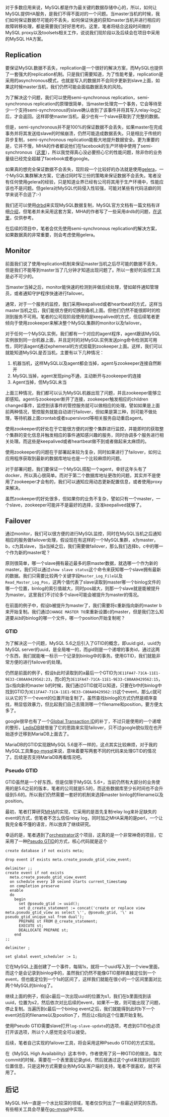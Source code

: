 对于多数应用来说，MySQL都是作为最关键的数据存储中心的，所以，如何让MySQL提供HA服务，是我们不得不面对的一个问题。当master当机的时候，我们如何保证数据尽可能的不丢失，如何保证快速的获知master当机并进行相应的故障转移处理，都是需要我们好好思考的。这里，笔者将结合这段时间做的MySQL proxy以及toolsets相关工作，说说我们现阶段以及后续会在项目中采用的MySQL HA方案。

## Replication

要保证MySQL数据不丢失，replication是一个很好的解决方案，而MySQL也提供了一套强大的replication机制。只是我们需要知道，为了性能考量，replication是采用的asynchronous模式，也就是写入的数据并不会同步更新到slave上面，如果这时候master当机，我们仍然可能会面临数据丢失的风险。

为了解决这个问题，我们可以使用semi-synchronous replication，semi-synchronous replication的原理很简单，当master处理完一个事务，它会等待至少一个支持semi-synchronous的slave确认收到了该事件并将其写入relay-log之后，才会返回。这样即使master当机，最少也有一个slave获取到了完整的数据。

但是，semi-synchronous并不是100%的保证数据不会丢失，如果master在完成事务并将其发送给slave的时候崩溃，仍然可能造成数据丢失。只是相比于传统的异步复制，semi-synchronous replication能极大地提升数据安全。更为重要的是，它并不慢，MHA的作者都说他们在facebook的生产环境中使用了semi-synchronous（[这里](http://yoshinorimatsunobu.blogspot.ca/2014/04/semi-synchronous-replication-at-facebook.html)），所以我觉得真心没必要担心它的性能问题，除非你的业务量级已经完全超越了facebook或者google。

如果真的想完全保证数据不会丢失，现阶段一个比较好的办法就是使用[gelera](http://galeracluster.com/)，一个MySQL集群解决方案，它通过同时写三份的策略来保证数据不会丢失。笔者没有任何使用gelera的经验，只是知道业界已经有公司将其用于生产环境中，性能应该也不是问题。但gelera对MySQL代码侵入性较强，可能对某些有代码洁癖的同学来说不合适了:-)

我们还可以使用[drbd](http://drbd.linbit.com/)来实现MySQL数据复制，MySQL官方文档有一篇文档有详细[介绍](http://dev.mysql.com/doc/refman/5.6/en/ha-drbd.html)，但笔者并未采用这套方案，MHA的作者写了一些采用drdb的问题，[在这里](https://code.google.com/p/mysql-master-ha/wiki/Other_HA_Solutions#Pacemaker_+_DRBD)，仅供参考。

在后续的项目中，笔者会优先使用semi-synchronous replication的解决方案，如果数据真的非常重要，则会考虑使用gelera。

## Monitor

前面我们说了使用replication机制来保证master当机之后尽可能的数据不丢失，但是我们不能等到master当了几分钟才知道出现问题了。所以一套好的监控工具是必不可少的。

当master当掉之后，monitor能快速的检测到并做后续处理，譬如邮件通知管理员，或者通知守护程序快速进行failover。

通常，对于一个服务的监控，我们采用keepalived或者heartbeat的方式，这样当master当机之后，我们能很方便的切换到备机上面。但他们仍然不能很即时的检测到服务不可用。笔者的公司现阶段使用的是keepalived的方式，但后续笔者更倾向于使用zookeeper来解决整个MySQL集群的monitor以及failover。

对于任何一个MySQL实例，我们都有一个对应的agent程序，agent跟该MySQL实例放到同一台机器上面，并且定时的对MySQL实例发送ping命令检测其可用性，同时该agent通过ephemeral的方式挂载到zookeeper上面。这样，我们可以就能知道MySQL是否当机，主要有以下几种情况：

1. 机器当机，这样MySQL以及agent都会当掉，agent与zookeeper连接自然断开
2. MySQL当掉，agent发现ping不通，主动断开与zookeeper的连接
3. Agent当掉，但MySQL未当

上面三种情况，我们都可以认为MySQL机器出现了问题，并且zookeeper能够立即感知。agent与zookeeper断开了连接，zookeeper触发相应的children changed事件，监控到该事件的管控服务就可以做相应的处理。譬如如果是上面前两种情况，管控服务就能自动进行failover，但如果是第三种，则可能不做处理，等待机器上面crontab或者supersivord等相关服务自动重启agent。

使用zookeeper的好处在于它能很方便的对整个集群进行监控，并能即时的获取整个集群的变化信息并触发相应的事件通知感兴趣的服务，同时协调多个服务进行相关处理。而这些是keepalived或者heartbeat做不到或者做起来太麻烦的。

使用zookeeper的问题在于部署起来较为复杂，同时如果进行了failover，如何让应用程序获取到最新的数据库地址也是一个比较麻烦的问题。

对于部署问题，我们要保证一个MySQL搭配一个agent，幸好这年头有了docker，所以真心很简单。而对于第二个数据库地址更改的问题，其实并不是使用了zookeeper才会有的，我们可以通知应用动态更新配置信息，或者使用proxy来解决。

虽然zookeeper的好处很多，但如果你的业务不复杂，譬如只有一个master，一个slave，zookeeper可能并不是最好的选择，没准keepalived就够了。

## Failover

通过monitor，我们可以很方便的进行MySQL监控，同时在MySQL当机之后通知相应的服务做failover处理，假设现在有这样的一个MySQL集群，a为master，b，c为其slave，当a当掉之后，我们需要做failover，那么我们选择b，c中的哪一个作为新的master呢？

原则很简单，哪一个slave拥有最近最多的原master数据，就选哪一个作为新的master。我们可以通过`show slave status`这个命令来获知哪一个slave拥有最新的数据。我们只需要比较两个关键字段`Master_Log_File`以及`Read_Master_Log_Pos`，这两个值代表了slave读取到master哪一个binlog文件的哪一个位置，binlog的索引值越大，同时pos越大，则那一个slave就是能被提升为master。这里我们不讨论多个slave可能会被提升为master的情况。

在前面的例子中，假设b被提升为master了，我们需要将c重新指向新的master b来开始复制。我们通过`CHANGE MASTER TO`来重新设置c的master，但是我们怎么知道要从b的binlog的哪一个文件，哪一个position开始复制呢？

### GTID

为了解决这一个问题，MySQL 5.6之后引入了GTID的概念，即uuid:gid，uuid为MySQL server的uuid，是全局唯一的，而gid则是一个递增的事务id，通过这两个东西，我们就能唯一标示一个记录到binlog中的事务。使用GTID，我们就能非常方便的进行failover的处理。

仍然是前面的例子，假设b此时读取到的a最后一个GTID为`3E11FA47-71CA-11E1-9E33-C80AA9429562:23`，而c的为`3E11FA47-71CA-11E1-9E33-C80AA9429562:15`，当c指向新的master b的时候，我们通过GTID就可以知道，只要在b中的binlog中找到GTID为`3E11FA47-71CA-11E1-9E33-C80AA9429562:15`这个event，那么c就可以从它的下一个event的位置开始复制了。虽然查找binlog的方式仍然是顺序查找，稍显低效暴力，但比起我们自己去猜测哪一个filename和position，要方便太多了。

google很早也有了一个[Global Transaction ID](https://code.google.com/p/google-mysql-tools/wiki/GlobalTransactionIds)的补丁，不过只是使用的一个递增的整形，[LedisDB](https://github.com/siddontang/ledisdb)就借鉴了它的思路来实现failover，只不过google貌似现在也开始逐步迁移到MariaDB上面去了。

MariaDB的GTID实现跟MySQL 5.6是不一样的，这点其实比较麻烦，对于我的MySQL工具集[go-mysql](https://github.com/siddontang/go-mysql)来说，意味着要写两套不同的代码来处理GTID的情况了。后续是否支持MariaDB再看情况吧。

### Pseudo GTID

GTID虽然是一个好东西，但是仅限于MySQL 5.6+，当前仍然有大部分的业务使用的是5.6之前的版本，笔者的公司就是5.5的，而这些数据库至少长时间也不会升级到5.6的。所以我们仍然需要一套好的机制来选择master binlog的filename以及position。

最初，笔者打算研究[MHA](https://code.google.com/p/mysql-master-ha/)的实现，它采用的是首先复制relay log来补足缺失的event的方式，但笔者不怎么信任relay log，同时加之MHA采用的是perl，一个让我完全看不懂的语言，所以放弃了继续研究。

幸运的是，笔者遇到了[orchestrator](https://github.com/outbrain/orchestrator)这个项目，这真的是一个非常神奇的项目，它采用了一种[Pseudo GTID](http://code.openark.org/blog/mysql/refactoring-replication-topology-with-pseudo-gtid)的方式，核心代码就是这个

```
create database if not exists meta;

drop event if exists meta.create_pseudo_gtid_view_event;

delimiter ;;
create event if not exists
  meta.create_pseudo_gtid_view_event
  on schedule every 10 second starts current_timestamp
  on completion preserve
  enable
  do
    begin
      set @pseudo_gtid := uuid();
      set @_create_statement := concat('create or replace view meta.pseudo_gtid_view as select \'', @pseudo_gtid, '\' as pseudo_gtid_unique_val from dual');
      PREPARE st FROM @_create_statement;
      EXECUTE st;
      DEALLOCATE PREPARE st;
    end
;;

delimiter ;

set global event_scheduler := 1;
```

它在MySQL上面创建了一个事件，每隔1s，就将一个uuid写入到一个view里面，而这个是会记录到binlog中的，虽然我们仍然不能像GTID那样直接定位到一个event，但也能定位到一个1s的区间了，这样我们就能在很小的一个区间里面对比两个MySQL的binlog了。

继续上面的例子，假设c最后一次出现uuid的位置为s1，我们在b里面找到该uuid，位置为s2，然后依次对比后续的event，如果不一致，则可能出现了问题，停止复制。当遍历到c最后一个binlog event之后，我们就能得到此时b下一个event对应的filename以及position了，然后让c指向这个位置开始复制。

使用Pseudo GTID需要slave打开`log-slave-update`的选项，考虑到GTID也必须打开该选项，所以个人感觉完全可以接受。

后续，笔者自己实现的failover工具，将会采用这种Pseudo GTID的方式实现。

在《MySQL High Availability》这本书中，作者使用了另一种GTID的做法，每次commit的时候，需要在一个表里面记录gtid，然后就通过这个gtid来找到对应的位置信息，只是这种方式需要业务MySQL客户端的支持，笔者不很喜欢，就不采用了。

## 后记

MySQL HA一直是一个水比较深的领域，笔者仅仅列出了一些最近研究的东西，有些相关工具会尽量在[go-mysql](https://github.com/siddontang/go-mysql)中实现。